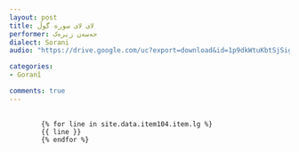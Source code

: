 ```yaml
---
layout: post
title: لای لای سوره‌ گوڵ
performer: حه‌سه‌ن زیره‌ک
dialect: Sorani
audio: "https://drive.google.com/uc?export=download&id=1p9dkWtuKbtSjSig6x6kXwcND2QcNvF0j"

categories:
- Goranî

comments: true
---
```


<div class="language-plaintext highlighter-rouge">
    <div class="highlight">
        <pre class="highlight">
            <code>
        {% for line in site.data.item104.item.lg %}
        {{ line }}
        {% endfor %}
            </code>
        </pre>
    </div>
</div>

